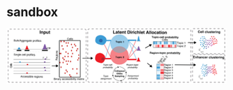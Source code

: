 # sandbox

![alt text](https://github.com/dagousket/winter_school_2021/blob/master/tutorial/cistopic.png?raw=true)

